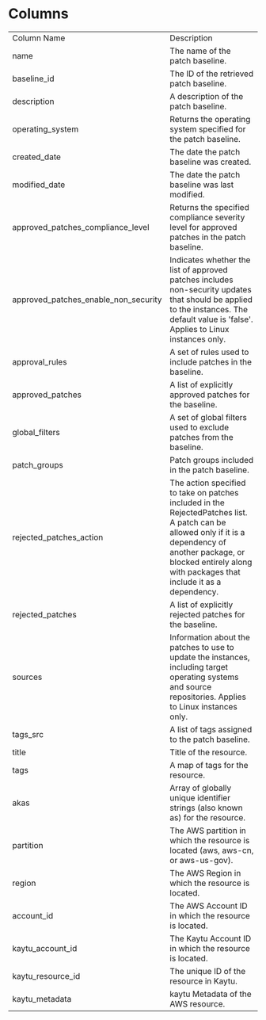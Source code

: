 # Columns  

<table>
	<tr><td>Column Name</td><td>Description</td></tr>
	<tr><td>name</td><td>The name of the patch baseline.</td></tr>
	<tr><td>baseline_id</td><td>The ID of the retrieved patch baseline.</td></tr>
	<tr><td>description</td><td>A description of the patch baseline.</td></tr>
	<tr><td>operating_system</td><td>Returns the operating system specified for the patch baseline.</td></tr>
	<tr><td>created_date</td><td>The date the patch baseline was created.</td></tr>
	<tr><td>modified_date</td><td>The date the patch baseline was last modified.</td></tr>
	<tr><td>approved_patches_compliance_level</td><td>Returns the specified compliance severity level for approved patches in the patch baseline.</td></tr>
	<tr><td>approved_patches_enable_non_security</td><td>Indicates whether the list of approved patches includes non-security updates that should be applied to the instances. The default value is &#39;false&#39;. Applies to Linux instances only.</td></tr>
	<tr><td>approval_rules</td><td>A set of rules used to include patches in the baseline.</td></tr>
	<tr><td>approved_patches</td><td>A list of explicitly approved patches for the baseline.</td></tr>
	<tr><td>global_filters</td><td>A set of global filters used to exclude patches from the baseline.</td></tr>
	<tr><td>patch_groups</td><td>Patch groups included in the patch baseline.</td></tr>
	<tr><td>rejected_patches_action</td><td>The action specified to take on patches included in the RejectedPatches list. A patch can be allowed only if it is a dependency of another package, or blocked entirely along with packages that include it as a dependency.</td></tr>
	<tr><td>rejected_patches</td><td>A list of explicitly rejected patches for the baseline.</td></tr>
	<tr><td>sources</td><td>Information about the patches to use to update the instances, including target operating systems and source repositories. Applies to Linux instances only.</td></tr>
	<tr><td>tags_src</td><td>A list of tags assigned to the patch baseline.</td></tr>
	<tr><td>title</td><td>Title of the resource.</td></tr>
	<tr><td>tags</td><td>A map of tags for the resource.</td></tr>
	<tr><td>akas</td><td>Array of globally unique identifier strings (also known as) for the resource.</td></tr>
	<tr><td>partition</td><td>The AWS partition in which the resource is located (aws, aws-cn, or aws-us-gov).</td></tr>
	<tr><td>region</td><td>The AWS Region in which the resource is located.</td></tr>
	<tr><td>account_id</td><td>The AWS Account ID in which the resource is located.</td></tr>
	<tr><td>kaytu_account_id</td><td>The Kaytu Account ID in which the resource is located.</td></tr>
	<tr><td>kaytu_resource_id</td><td>The unique ID of the resource in Kaytu.</td></tr>
	<tr><td>kaytu_metadata</td><td>kaytu Metadata of the AWS resource.</td></tr>
</table>